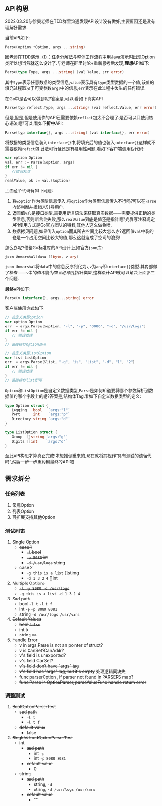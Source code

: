 ## API构思

2022.03.20与徐昊老师在TDD群里沟通发现API设计没有做好,主要原因还是没有理解好需求.

当前API如下:

```go
Parse(option *Option, args ...string)
```
因老师在[TDD演示（1）：任务分解法与整体工作流程](https://time.geekbang.org/column/article/494207)中用Java演示时出现Option类所以想当然就这么设计了.与老师在群里讨论+重新思考后发现,**理想**API如下:

```go
Parse(type Type, args ...string) (val Value, err error)
```
其中`type`表示任意数据的类型信息,`value`表示具有`type`类型数据的一个值,该值的填充过程取决于可变参数`args`中的信息,`err`表示在此过程中发生的任何错误.

在Go中是否可以做到呢?答案是,可以.看如下真实API:
```go
Parse(typ reflect.Type, args ...string) (val reflect.Value, err error)
```
但是,但是,但是使用你的API还需要依赖`reflect`包太不合理了.是否可以只使用核心语法呢?可以,看如下**折中**API:
```go
Parse(typ interface{}, args ...string) (val interface{}, err error)
```
将数据的类型信息装入`interface{}`中,将填充后的值也装入`interface{}`这样就不需要依赖`refect`包.此法可行但还是有易用性问题,看如下客户端调用伪代码:
```go
var option Option
val, err := Parse(&option, args)
if err != nil {
   //错误处理
}
realValue, ok := val.(&option)
```
上面这个代码有如下问题:
1. 将`&option`作为类型信息传入,将`option`作为类型信息传入不行吗?可以在`Parse`内部判断并报错来引导用户.
2. 返回值`val`是接口类型,需要用断言语法来获取真实数据——需要提供正确的类型信息,否则断言会失败,那么`realValue`到底是值还是指针呢?光靠写注释规定API使用方式是Go官方团队的特权,其他人这么做会喷.
3. 数据拷贝问题,如果传入`option`而其所占空间比较大怎么办?返回值`val`中装的也是一个占用空间比较大的值,那么这就造成了空间的浪费!

怎么办呢?借鉴Go标准库的API设计,比如官方`json`库:
```go
json.Unmarshal(data []byte, v any)
```
`json.Unmarshal`将`data`中的信息反序列化为`v`,`v`为`any`即`interface{}`类型.其内部做了检查——`v`中的值不能为空且必须是指针类型,这样设计API就可以解决上面那三个问题.

**最终**API如下:
```go
Parse(v interface{}, args...string) error
```
客户端使用方式如下:
```go
// 自定义类型option
var option Option
err := args.Parse(&option, "-l", "-p", "8080", "-d", "/usr/logs")
if err != nil {
   // 错误处理
}
// 直接操作option即可

// 自定义类型ListOption
var list ListOption
err := args.Parse(&list, "-g", "is", "list", "-d", "1", "2")
if err != nil {
   // 错误处理
}
// 直接操作list即可
```
`Option`和`ListOption`是自定义数据类型,`Parse`是如何知道要将哪个参数解析到数据值的哪个字段上的呢?答案是,结构体Tag.看如下自定义数据类型的定义:
```go
type Option struct {
   Logging   bool   `args:"l"`
   Port      int    `args:"p"`
   Directory string `args:"d"`
}

type ListOption struct {
   Group  []string `args:"g"`
   Digits []int    `args:"d"`
}
```
至此API构思才算真正完成!本想推倒重来的,现在就将其视作“具有测试的遗留代码”,然后一步一步重构到最终的API吧.

## 需求拆分

### 任务列表

1. 常规Option
2. 列表Option
3. 可扩展支持其他Option

### 测试列表

1. Single Option
    - ~~case 1~~
      - ~~`-l` bool~~
      - ~~`-p 8080` int~~
      - ~~`-d /usr/logs` string~~
    - case 2
      - `-g this is a list` []stirng
      - `-d 1 3 2 4` []int
2. Multiple Options
   - ~~`-l -p 8080 -d /usr/logs`~~
   - `-g this is a list -d 1 3 2 4`
3. Sad path
   - bool `-l t` `-l t f`
   - int `-p` `-p 8080 8081`
   - string `-d /usr/logs /usr/vars`
4. ~~Default Values~~
   - ~~bool `false`~~
   - ~~int `0`~~
   - ~~string `""`~~
5. Handle Error
   - v in args.Parse is not an pointer of struct?
   - v is CanSet?CanAddr?
   - v's field is unexported?
   - v's field CanSet?
   - ~~v's field don't have "args" tag~~
   - ~~v's field has "args" tag, but it's empty~~ 处理逻辑同缺失
   - func parserOption , if parser not found in PARSERS map?
   - ~~func Parse in OptionParser, parseValueFunc handle return error~~

### 调整测试

1. ~~BoolOptionParserTest~~
   - ~~sad path~~
     - `-l t`
     - `-l t f`
   - ~~default value~~
     - false
2. ~~SingleValuedOptionParserTest~~
   - ~~int~~
     - ~~sad path~~
       - int `-p` 
       - int `-p 8080 8081`
     - ~~default value~~
       - 0
   - ~~string~~
     - ~~sad path~~
       - string, `-d`
       - string, `-d /usr/logs /usr/vars`
     - ~~default value~~
       - ""